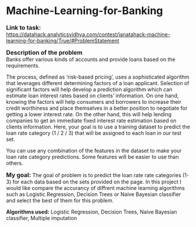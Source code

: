 # Machine-Learning-for-Banking

<font size="3"><strong>Link to task:</strong></font>  
https://datahack.analyticsvidhya.com/contest/janatahack-machine-learning-for-banking/True/#ProblemStatement  

<font size="3"><strong>Description of the problem</strong></font>  
Banks offer various kinds of accounts and provide loans based on the requirements.

The process, defined as ‘risk-based pricing’, uses a sophisticated algorithm that leverages different determining factors of a loan applicant. Selection of significant factors will help develop a prediction algorithm which can estimate loan interest rates based on clients’ information. On one hand, knowing the factors will help consumers and borrowers to increase their credit worthiness and place themselves in a better position to negotiate for getting a lower interest rate. On the other hand, this will help lending companies to get an immediate fixed interest rate estimation based on clients information. Here, your goal is to use a training dataset to predict the loan rate category (1 / 2 / 3) that will be assigned to each loan in our test set.

You can use any combination of the features in the dataset to make your loan rate category predictions. Some features will be easier to use than others.

<font size="3"><strong>My goal:</strong></font>
The goal of problem is to predict the  loan rate rate categories (1-3) for each data based on the sets provided on the page. In this project I would like compare the accurancy of diffrent machine learning algorithms such as Logistic Regression, Decision Trees or Naive Bayesian classifier and select the best of them for this problem.

<strong>Algorithms used:</strong> Logistic Regression, Decision Trees, Naive Bayesian classifier, Multiple imputation

